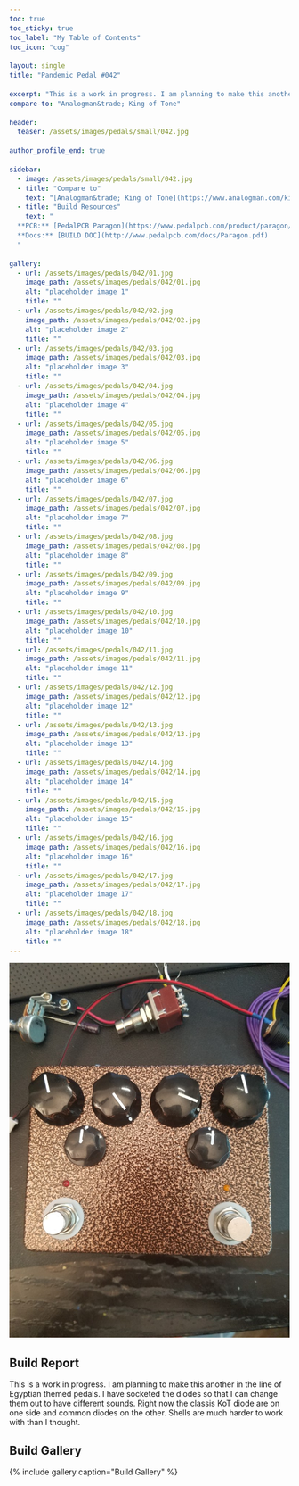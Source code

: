 ```yaml
---
toc: true
toc_sticky: true
toc_label: "My Table of Contents"
toc_icon: "cog"

layout: single
title: "Pandemic Pedal #042"

excerpt: "This is a work in progress. I am planning to make this another in the line of Egyptian themed pedals. I have socketed the diodes so that I can change them out to have different sounds. Right now the classis KoT diode are on one side and common diodes on the other. Shells are much harder to work with than I thought."
compare-to: "Analogman&trade; King of Tone"

header:
  teaser: /assets/images/pedals/small/042.jpg

author_profile_end: true

sidebar:
  - image: /assets/images/pedals/small/042.jpg
  - title: "Compare to"
    text: "[Analogman&trade; King of Tone](https://www.analogman.com/kingtone.htm)"
  - title: "Build Resources"
    text: "
  **PCB:** [PedalPCB Paragon](https://www.pedalpcb.com/product/paragon/)<br>
  **Docs:** [BUILD DOC](http://www.pedalpcb.com/docs/Paragon.pdf)
  "

gallery:
  - url: /assets/images/pedals/042/01.jpg
    image_path: /assets/images/pedals/042/01.jpg
    alt: "placeholder image 1"
    title: ""
  - url: /assets/images/pedals/042/02.jpg
    image_path: /assets/images/pedals/042/02.jpg
    alt: "placeholder image 2"
    title: ""
  - url: /assets/images/pedals/042/03.jpg
    image_path: /assets/images/pedals/042/03.jpg
    alt: "placeholder image 3"
    title: ""
  - url: /assets/images/pedals/042/04.jpg
    image_path: /assets/images/pedals/042/04.jpg
    alt: "placeholder image 4"
    title: ""
  - url: /assets/images/pedals/042/05.jpg
    image_path: /assets/images/pedals/042/05.jpg
    alt: "placeholder image 5"
    title: ""
  - url: /assets/images/pedals/042/06.jpg
    image_path: /assets/images/pedals/042/06.jpg
    alt: "placeholder image 6"
    title: ""
  - url: /assets/images/pedals/042/07.jpg
    image_path: /assets/images/pedals/042/07.jpg
    alt: "placeholder image 7"
    title: ""
  - url: /assets/images/pedals/042/08.jpg
    image_path: /assets/images/pedals/042/08.jpg
    alt: "placeholder image 8"
    title: ""
  - url: /assets/images/pedals/042/09.jpg
    image_path: /assets/images/pedals/042/09.jpg
    alt: "placeholder image 9"
    title: ""
  - url: /assets/images/pedals/042/10.jpg
    image_path: /assets/images/pedals/042/10.jpg
    alt: "placeholder image 10"
    title: ""
  - url: /assets/images/pedals/042/11.jpg
    image_path: /assets/images/pedals/042/11.jpg
    alt: "placeholder image 11"
    title: ""
  - url: /assets/images/pedals/042/12.jpg
    image_path: /assets/images/pedals/042/12.jpg
    alt: "placeholder image 12"
    title: ""
  - url: /assets/images/pedals/042/13.jpg
    image_path: /assets/images/pedals/042/13.jpg
    alt: "placeholder image 13"
    title: ""
  - url: /assets/images/pedals/042/14.jpg
    image_path: /assets/images/pedals/042/14.jpg
    alt: "placeholder image 14"
    title: ""
  - url: /assets/images/pedals/042/15.jpg
    image_path: /assets/images/pedals/042/15.jpg
    alt: "placeholder image 15"
    title: ""
  - url: /assets/images/pedals/042/16.jpg
    image_path: /assets/images/pedals/042/16.jpg
    alt: "placeholder image 16"
    title: ""
  - url: /assets/images/pedals/042/17.jpg
    image_path: /assets/images/pedals/042/17.jpg
    alt: "placeholder image 17"
    title: ""
  - url: /assets/images/pedals/042/18.jpg
    image_path: /assets/images/pedals/042/18.jpg
    alt: "placeholder image 18"
    title: ""
---
```


[![header](/assets/images/pedals/042.jpg)](/assets/images/pedals/042.jpg)

## Build Report ##

This is a work in progress. I am planning to make this another in the line of Egyptian themed pedals. I have socketed the diodes so that I can change them out to have different sounds. Right now the classis KoT diode are on one side and common diodes on the other. Shells are much harder to work with than I thought.

## Build Gallery ##

{% include gallery caption="Build Gallery" %}